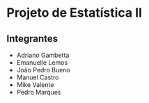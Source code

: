 #  Projeto de Estatística II

## Integrantes
*   Adriano Gambetta
*   Emanuelle Lemos
*   João Pedro Bueno
*   Manuel Castro
*   Mike Valente
*   Pedro Marques 

